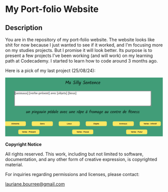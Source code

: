 # My Port-folio Website

## Description
You are in the repository of my port-folio website.
The website looks like shit for now because I just wanted to see if it worked, and I'm focusing more on my studies projects. But I promise it will look better.
Its purpose is to present a few projects I've been working (and will work) on my learning path at Codecademy.
I started to learn how to code around 3 months ago.


Here is a pick of my last project (25/08/24):

![](./images/silly-sentence-generator2.PNG)

**Copyright Notice**

All rights reserved. This work, including but not limited to software, documentation, and any other form of creative expression, is copyrighted material. 

For inquiries regarding permissions and licenses, please contact:

lauriane.bourree@gmail.com

[def]: ./silly-sentence-generator2.PNG